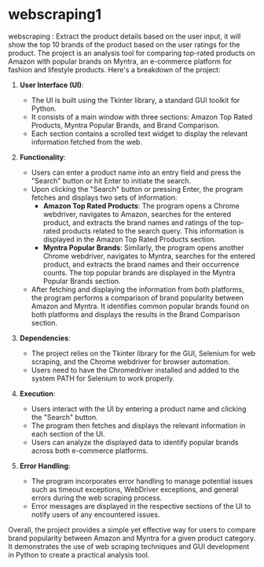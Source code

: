 # webscraping1
webscraping : Extract the product details based  on the user input, it will show the top 10 brands of the product based on the user ratings for the product.
The project is an analysis tool for comparing top-rated products on Amazon with popular brands on Myntra, an e-commerce platform for fashion and lifestyle products. Here's a breakdown of the project:

1. **User Interface (UI)**:
   - The UI is built using the Tkinter library, a standard GUI toolkit for Python.
   - It consists of a main window with three sections: Amazon Top Rated Products, Myntra Popular Brands, and Brand Comparison.
   - Each section contains a scrolled text widget to display the relevant information fetched from the web.

2. **Functionality**:
   - Users can enter a product name into an entry field and press the "Search" button or hit Enter to initiate the search.
   - Upon clicking the "Search" button or pressing Enter, the program fetches and displays two sets of information:
     - **Amazon Top Rated Products**: The program opens a Chrome webdriver, navigates to Amazon, searches for the entered product, and extracts the brand names and ratings of the top-rated products related to the search query. This information is displayed in the Amazon Top Rated Products section.
     - **Myntra Popular Brands**: Similarly, the program opens another Chrome webdriver, navigates to Myntra, searches for the entered product, and extracts the brand names and their occurrence counts. The top popular brands are displayed in the Myntra Popular Brands section.
   - After fetching and displaying the information from both platforms, the program performs a comparison of brand popularity between Amazon and Myntra. It identifies common popular brands found on both platforms and displays the results in the Brand Comparison section.

3. **Dependencies**:
   - The project relies on the Tkinter library for the GUI, Selenium for web scraping, and the Chrome webdriver for browser automation.
   - Users need to have the Chromedriver installed and added to the system PATH for Selenium to work properly.

4. **Execution**:
   - Users interact with the UI by entering a product name and clicking the "Search" button.
   - The program then fetches and displays the relevant information in each section of the UI.
   - Users can analyze the displayed data to identify popular brands across both e-commerce platforms.

5. **Error Handling**:
   - The program incorporates error handling to manage potential issues such as timeout exceptions, WebDriver exceptions, and general errors during the web scraping process.
   - Error messages are displayed in the respective sections of the UI to notify users of any encountered issues.

Overall, the project provides a simple yet effective way for users to compare brand popularity between Amazon and Myntra for a given product category. It demonstrates the use of web scraping techniques and GUI development in Python to create a practical analysis tool.
